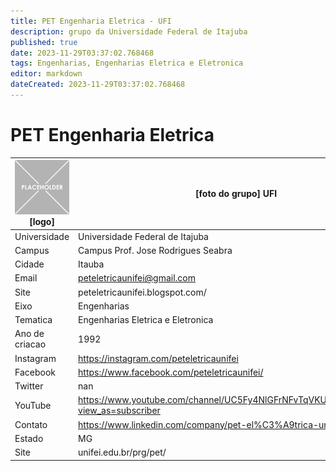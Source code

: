 ```yaml
---
title: PET Engenharia Eletrica - UFI
description: grupo da Universidade Federal de Itajuba
published: true
date: 2023-11-29T03:37:02.768468
tags: Engenharias, Engenharias Eletrica e Eletronica
editor: markdown
dateCreated: 2023-11-29T03:37:02.768468
---
```


# PET Engenharia Eletrica


| ![placeholder.png](/placeholder.png) [logo] | [foto do grupo] UFI         |
| ------------------------------------------- | ------------------------------------------------- |
| Universidade                                | Universidade Federal de Itajuba      |
| Campus                                      | Campus Prof. Jose Rodrigues Seabra            |
| Cidade                                      | Itauba             |
| Email                                       | peteletricaunifei@gmail.com             |
| Site                                        | peteletricaunifei.blogspot.com/              |
| Eixo                                        | Engenharias              |
| Tematica                                    | Engenharias Eletrica e Eletronica          |
| Ano de criacao                              | 1992        |
| Instagram                                   | https://instagram.com/peteletricaunifei         |
| Facebook                                    | https://www.facebook.com/peteletricaunifei/          |
| Twitter                                     | nan           |
| YouTube                                     | https://www.youtube.com/channel/UC5Fy4NlGFrNFvTqVKUNhrag/featured?view_as=subscriber           |
| Contato                                     | https://www.linkedin.com/company/pet-el%C3%A9trica-unifei         |
| Estado                                      |  MG            |
| Site                                        | unifei.edu.br/prg/pet/ |
